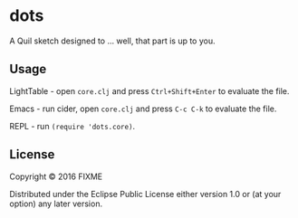 # dots

A Quil sketch designed to ... well, that part is up to you.

## Usage

LightTable - open `core.clj` and press `Ctrl+Shift+Enter` to evaluate the file.

Emacs - run cider, open `core.clj` and press `C-c C-k` to evaluate the file.

REPL - run `(require 'dots.core)`.

## License

Copyright © 2016 FIXME

Distributed under the Eclipse Public License either version 1.0 or (at
your option) any later version.
